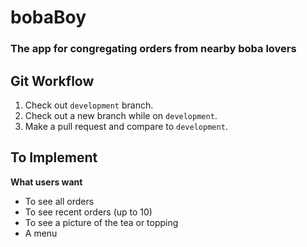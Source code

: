 # bobaBoy
### The app for congregating orders from nearby boba lovers

## Git Workflow

1. Check out ```development``` branch.
2. Check out a new branch while on ```development```.
3. Make a pull request and compare to ```development```.

## To Implement
**What users want**
* To see all orders
* To see recent orders (up to 10)
* To see a picture of the tea or topping
* A menu
